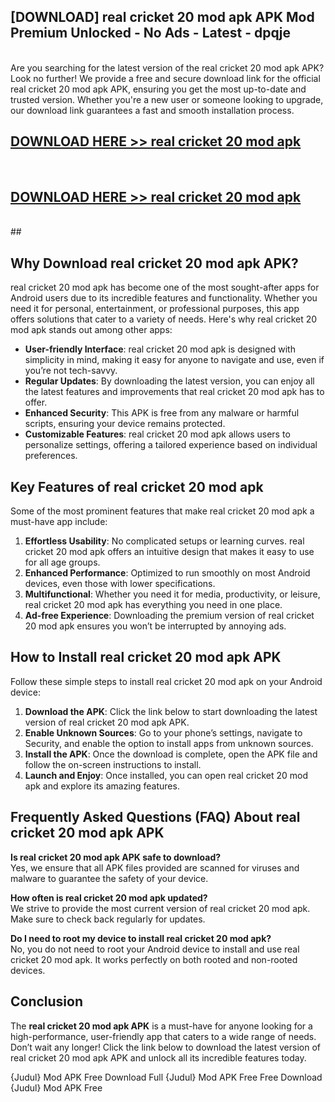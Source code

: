 ## [DOWNLOAD] real cricket 20 mod apk APK Mod  Premium Unlocked - No Ads - Latest - dpqje <br>
<br>
Are you searching for the latest version of the real cricket 20 mod apk APK? Look no further! We provide a free and secure download link for the official real cricket 20 mod apk APK, ensuring you get the most up-to-date and trusted version. Whether you're a new user or someone looking to upgrade, our download link guarantees a fast and smooth installation process.


## [DOWNLOAD HERE >> real cricket 20 mod apk](http://leaked.freeplayer.one?title=real_cricket_20_mod_apk&ref=23)
  <br>

## [DOWNLOAD HERE >> real cricket 20 mod apk](http://leaked.freeplayer.one?title=real_cricket_20_mod_apk&ref=23)
  <br>
  ##



## Why Download real cricket 20 mod apk APK?

real cricket 20 mod apk has become one of the most sought-after apps for Android users due to its incredible features and functionality. Whether you need it for personal, entertainment, or professional purposes, this app offers solutions that cater to a variety of needs. Here's why real cricket 20 mod apk stands out among other apps:

- **User-friendly Interface**: real cricket 20 mod apk is designed with simplicity in mind, making it easy for anyone to navigate and use, even if you’re not tech-savvy.
- **Regular Updates**: By downloading the latest version, you can enjoy all the latest features and improvements that real cricket 20 mod apk has to offer.
- **Enhanced Security**: This APK is free from any malware or harmful scripts, ensuring your device remains protected.
- **Customizable Features**: real cricket 20 mod apk allows users to personalize settings, offering a tailored experience based on individual preferences.

## Key Features of real cricket 20 mod apk

Some of the most prominent features that make real cricket 20 mod apk a must-have app include:

1. **Effortless Usability**: No complicated setups or learning curves. real cricket 20 mod apk offers an intuitive design that makes it easy to use for all age groups.
2. **Enhanced Performance**: Optimized to run smoothly on most Android devices, even those with lower specifications.
3. **Multifunctional**: Whether you need it for media, productivity, or leisure, real cricket 20 mod apk has everything you need in one place.
4. **Ad-free Experience**: Downloading the premium version of real cricket 20 mod apk ensures you won’t be interrupted by annoying ads.

## How to Install real cricket 20 mod apk APK

Follow these simple steps to install real cricket 20 mod apk on your Android device:

1. **Download the APK**: Click the link below to start downloading the latest version of real cricket 20 mod apk APK.
2. **Enable Unknown Sources**: Go to your phone’s settings, navigate to Security, and enable the option to install apps from unknown sources.
3. **Install the APK**: Once the download is complete, open the APK file and follow the on-screen instructions to install.
4. **Launch and Enjoy**: Once installed, you can open real cricket 20 mod apk and explore its amazing features.

## Frequently Asked Questions (FAQ) About real cricket 20 mod apk APK

**Is real cricket 20 mod apk APK safe to download?**  
Yes, we ensure that all APK files provided are scanned for viruses and malware to guarantee the safety of your device.

**How often is real cricket 20 mod apk updated?**  
We strive to provide the most current version of real cricket 20 mod apk. Make sure to check back regularly for updates.

**Do I need to root my device to install real cricket 20 mod apk?**  
No, you do not need to root your Android device to install and use real cricket 20 mod apk. It works perfectly on both rooted and non-rooted devices.

## Conclusion

The **real cricket 20 mod apk APK** is a must-have for anyone looking for a high-performance, user-friendly app that caters to a wide range of needs. Don’t wait any longer! Click the link below to download the latest version of real cricket 20 mod apk APK and unlock all its incredible features today.

{Judul} Mod APK Free
Download Full {Judul} Mod APK Free
Free Download {Judul} Mod APK Free

